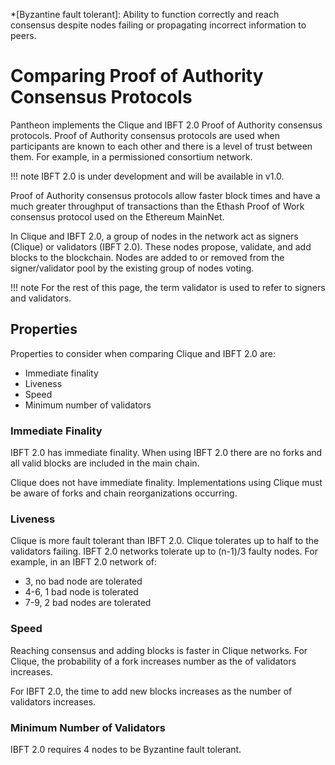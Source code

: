 *[Byzantine fault tolerant]: Ability to function correctly and reach consensus despite nodes failing or propagating incorrect information to peers.

# Comparing Proof of Authority Consensus Protocols  

Pantheon implements the Clique and IBFT 2.0 Proof of Authority consensus protocols. Proof of Authority 
consensus protocols are used when participants are known to each other and there is a level of trust between them. 
For example, in a permissioned consortium network. 

!!! note 
    IBFT 2.0 is under development and will be available in v1.0. 

Proof of Authority consensus protocols allow faster block times and have a much greater throughput of transactions 
than the Ethash Proof of Work consensus protocol used on the Ethereum MainNet. 

In Clique and IBFT 2.0, a group of nodes in the network act as signers (Clique) or validators (IBFT 2.0). These nodes propose, validate, 
and add blocks to the blockchain. Nodes are added to or removed from the signer/validator pool by the existing group of nodes voting. 

!!! note
     For the rest of this page, the term validator is used to refer to signers and validators. 

## Properties 
   
Properties to consider when comparing Clique and IBFT 2.0 are: 

* Immediate finality 
* Liveness 
* Speed 
* Minimum number of validators 

### Immediate Finality 

IBFT 2.0 has immediate finality. When using IBFT 2.0 there are no forks and all valid blocks are included in the main chain.

Clique does not have immediate finality. Implementations using Clique must be aware of forks and chain reorganizations occurring. 

### Liveness 

Clique is more fault tolerant than IBFT 2.0. Clique tolerates up to half to the validators failing. IBFT 2.0 networks 
tolerate up to (n-1)/3 faulty nodes. For example, in an IBFT 2.0 network of:

* 3, no bad node are tolerated
* 4-6, 1 bad node is tolerated 
* 7-9, 2 bad nodes are tolerated 

### Speed 

Reaching consensus and adding blocks is faster in Clique networks. For Clique, the probability of a fork 
increases number as the of validators increases. 

For IBFT 2.0, the time to add new blocks increases as the number of validators increases.   

### Minimum Number of Validators 

IBFT 2.0 requires 4 nodes to be Byzantine fault tolerant. 






